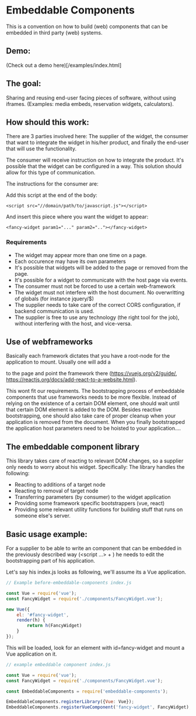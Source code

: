 # Embeddable Components
This is a convention on how to build (web) components that can be embedded
in third party (web) systems.

## Demo:
(Check out a demo here)[/examples/index.html]

## The goal:
Sharing and reusing end-user facing pieces of software, without using
iframes. (Examples: media embeds, reservation widgets, calculators).

## How should this work:
There are 3 parties involved here: The supplier of the widget,
the consumer that want to integrate the widget in his/her product, and finally the end-user that will use the functionality.

The consumer will receive instruction on how to integrate the product.
It's possible that the widget can be configured in a way. This solution
should allow for this type of communication.

The instructions for the consumer are:

Add this script at the end of the body:
```
<script src="//domain/path/to/javascript.js"></script>
```

And insert this piece where you want the widget to appear:
```
<fancy-widget param1="..." param2=".."></fancy-widget>
```

### Requirements
- The widget may appear more than one time on a page.
- Each occurence may have its own parameters
- It's possible that widgets will be added to the page or removed
  from the page.
- It's possible for a widget to communicate with the host page via events.
- The consumer must not be forced to use a certain web-framework
- The widget must not interfere with the host document. No overwritting of globals (for instance jquery/$)
- The supplier needs to take care of the correct CORS configuration, if
  backend communication is used.
- The supplier is free to use any technology (the right tool for the job),
  without interfering with the host, and vice-versa.

## Use of webframeworks
Basically each framework dictates that you have a root-node for the
application to mount. Usually one will add a <div id="app"> to the
page and point the framework there (https://vuejs.org/v2/guide/, https://reactjs.org/docs/add-react-to-a-website.html).

This wont fit our requirements. The bootstrapping process of embeddable
components that use frameworks needs to be more flexible. Instead of relying
on the existence of a certain DOM element, one should wait until that
certain DOM element is added to the DOM. Besides reactive bootstrapping, one
should also take care of proper cleanup when your application is removed
from the document. When you finally bootstrapped the application host parameters need to be hoisted to your application....

## The embeddable component library
This library takes care of reacting to relevant DOM changes, so a supplier
only needs to worry about his widget. Specifically: The library handles
the following:
- Reacting to additions of a target node
- Reacting to removal of target node
- Transferring parameters (by consumer) to the widget application
- Providing some framework specific bootstrappers (vue, react)
- Providing some relevant utility functions for building stuff that
  runs on someone else's server.

## Basic usage example:
For a supplier to be able to write an component that can be
embedded in the previously described way (<script ...> + <fancy-widget>)
he needs to edit the bootstrapping part of his application.

Let's say his index.js looks as following, we'll assume its a Vue application.

```js
// Example before-embeddable-components index.js

const Vue = require('vue');
const FancyWidget = require('./components/FancyWidget.vue');

new Vue({
	el: '#fancy-widget',
	render(h) {
		return h(FancyWidget)
	}
});

```

This will be loaded, look for an element with id=fancy-widget
and mount a Vue application on it.

```js
// example embeddable component index.js

const Vue = require('vue');
const FancyWidget = require('./components/FancyWidget.vue');

const EmbeddableComponents = require('embeddable-components');

EmbeddableComponents.registerLibrary({Vue: Vue});
EmbeddableComponents.registerVueComponent('fancy-widget', FancyWidget);

```





















